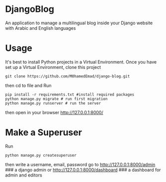 # DjangoBlog
An application to manage a multilingual blog inside your Django website with Arabic and English languages

# Usage
It's best to install Python projects in a Virtual Environment. Once you have set up a Virtual Environment, clone this project
 ```
 git clone https://github.com/M0hamedEmad/django-blog.git
 ```
 then cd to file and Run
 ```
pip install -r requirements.txt #install required packages
python manage.py migrate # run first migration
python manage.py runserver # run the server
 ```
 then open in your browser http://127.0.0.1:8000/
 
 # Make a Superuser
 Run
 ```
 python manage.py createsuperuser
 ```
 then write a username, email, password 
 go to http://127.0.0.1:8000/admin ### a django admin
 or http://127.0.0.1:8000/dashboard ### a dashboard for admin and editors
 

